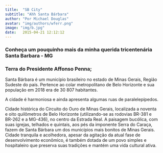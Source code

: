 ```yaml
---
title:  "SB City"
subtitle: "Ahh Santa Bárbara"
author: "Por Michael Douglas"
avatar: "img/authors/wferr.png"
image: "img/b.jpg"
date:   2015-04-21 12:12:12
---
```


### Conheça um pouquinho mais da minha querida tricentenária Santa Barbara - MG
### Terra do Presidente Affonso Penna;

Santa Bárbara é um município brasileiro no estado de Minas Gerais, Região Sudeste do país. Pertence ao colar metropolitano de Belo Horizonte e sua população em 2018 era de 30 807 habitantes.

 A cidade é harmoniosa e ainda apresenta algumas ruas de paralelepípedos.

Cidade histórica do Circuito do Ouro de Minas Gerais, localizada a noventa e oito quilômetros de Belo Horizonte (utilizando-se as rodovias BR-381 e BR-262 e a MG-436), no centro da Estrada Real. A paisagem bucólica, com suas igrejas, telhados e quintais, aos pés da imponente Serra do Caraça, fazem de Santa Bárbara um dos municípios mais bonitos de Minas Gerais. Cidade tranquila e acolhedora, apesar da agitação da atual fase de desenvolvimento econômico, é também dotada de um povo simples e hospitaleiro que preserva suas tradições e mantém uma vida cultural ativa.

